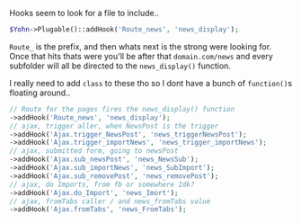 Hooks seem to look for a file to include..

```php
$Yohn->Plugable()::addHook('Route_news', 'news_display');
```

`Route_` is the prefix, and then whats next is the strong were looking for. Once that hits thats were you'll be after that `domain.com/news` and every subfolder will all be directed to the `news_display()` function.

I really need to add `class` to these tho so I dont have a bunch of `function()`s floating around..

```php
// Route for the pages fires the news_display() function
->addHook('Route_news', 'news_display');
// ajax, trigger aller, when NewsPost is the trigger
->addHook('Ajax.trigger_NewsPost', 'news_triggerNewsPost');
->addHook('Ajax.trigger_importNews', 'news_trigger_importNews');
// ajax, submitted form, going to newsPost
->addHook('Ajax.sub_newsPost', 'news_NewsSub');
->addHook('Ajax.sub_importNews', 'news_SubImport');
->addHook('Ajax.sub_removePost', 'news_removePost');
// ajax, do Imports, from fb or somewhere Idk?
->addHook('Ajax.do_Import', 'news_Imort');
// ajax, fromTabs caller / and news_fromTabs value
->addHook('Ajax.fromTabs', 'news_FromTabs');
```
